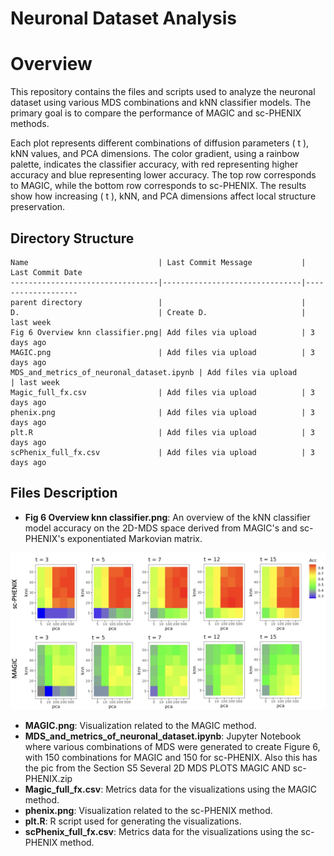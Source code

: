 
# Neuronal Dataset Analysis

# Overview

This repository contains the files and scripts used to analyze the neuronal dataset using various MDS combinations and kNN classifier models. The primary goal is to compare the performance of MAGIC and sc-PHENIX methods.

Each plot represents different combinations of diffusion parameters \( t \), kNN values, and PCA dimensions. The color gradient, using a rainbow palette, indicates the classifier accuracy, with red representing higher accuracy and blue representing lower accuracy. The top row corresponds to MAGIC, while the bottom row corresponds to sc-PHENIX. The results show how increasing \( t \), kNN, and PCA dimensions affect local structure preservation.








## Directory Structure

```
Name                             | Last Commit Message           | Last Commit Date
---------------------------------|-------------------------------|-------------------
parent directory                 |                               |
D.                               | Create D.                     | last week
Fig 6 Overview knn classifier.png| Add files via upload          | 3 days ago
MAGIC.png                        | Add files via upload          | 3 days ago
MDS_and_metrics_of_neuronal_dataset.ipynb | Add files via upload          | last week
Magic_full_fx.csv                | Add files via upload          | 3 days ago
phenix.png                       | Add files via upload          | 3 days ago
plt.R                            | Add files via upload          | 3 days ago
scPhenix_full_fx.csv             | Add files via upload          | 3 days ago
```

## Files Description

- **Fig 6 Overview knn classifier.png**: An overview of the kNN classifier model accuracy on the 2D-MDS space derived from MAGIC's and sc-PHENIX's exponentiated Markovian matrix.

![Figure Description](https://github.com/resendislab/sc-PHENIX/blob/main/MDS/Fig%206%20Overview%20knn%20classifier.png)

- **MAGIC.png**: Visualization related to the MAGIC method.
- **MDS_and_metrics_of_neuronal_dataset.ipynb**: Jupyter Notebook where various combinations of MDS were generated to create Figure 6, with 150 combinations for MAGIC and 150 for sc-PHENIX. Also this has the pic from the  Section S5 Several 2D MDS PLOTS MAGIC AND sc-PHENIX.zip
- **Magic_full_fx.csv**: Metrics data for the visualizations using the MAGIC method.
- **phenix.png**: Visualization related to the sc-PHENIX method.
- **plt.R**: R script used for generating the visualizations.
- **scPhenix_full_fx.csv**: Metrics data for the visualizations using the sc-PHENIX method.

